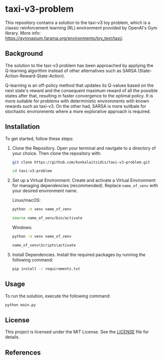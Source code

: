 # taxi-v3-problem
This repository contains a solution to the taxi-v3 toy problem, which is a classic reinforcement learning (RL) environment provided by OpenAI's Gym library. More info: https://gymnasium.farama.org/environments/toy_text/taxi/.

## Background
The solution to the taxi-v3 problem has been approached by applying the Q-learning algorithm instead of other alternatives such as SARSA (State-Action-Reward-State-Action).

Q-learning is an off-policy method that updates its Q-values based on the next state's reward and the consequent maximum reward of all the possible states after that, resulting in faster convergence to the optimal policy. It is more suitable for problems with deterministic environments with known rewards such as taxi-v3. On the other had, SARSA is more suitbale for stochastic environments where a more explorative approach is required.


<!-- Approach: -->

## Installation

To get started, follow these steps:

1. Clone the Repository. Open your terminal and navigate to a directory of your choice. Then clone the repository with:
    ```sh
    git clone https://github.com/konkalaitzidis/taxi-v3-problem.git
    ```
    ```sh
    cd taxi-v3-problem
    ```

2. Set up a Virtual Environment. Create and activate a Virtual Environment for managing dependencies (recommended). Replace `name_of_venv` with your desired environment name.

    Linux/macOS:
    ```sh
    python -m venv name_of_venv
    ```
    ```sh
    source name_of_venv/bin/activate 
    ```
    Windows: 
    ```sh
    python -m venv name_of_venv
    ```
    ```sh
    name_of_venv\Scripts\activate
    ```

3. Install Dependencies. Install the required packages by running the following command:
    ```sh
    pip install -r requirements.txt
    ```

## Usage

To run the solution, execute the following command:
```sh
python main.py
```

## License

This project is licensed under the MIT License. See the [LICENSE](LICENSE) file for details.

## References

